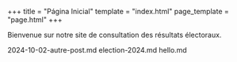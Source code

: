 +++
title = "Página Inicial"
template = "index.html"
page_template = "page.html"
+++

Bienvenue sur notre site de consultation des résultats électoraux.

2024-10-02-autre-post.md
election-2024.md
hello.md